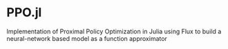 # PPO.jl

Implementation of Proximal Policy Optimization in Julia using Flux to build a neural-network based model as a function approximator
